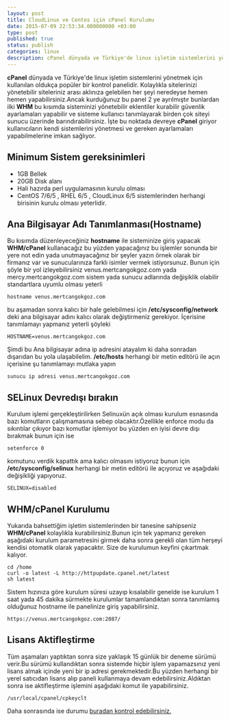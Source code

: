 ```yaml
---
layout: post
title: CloudLinux ve Centos için cPanel Kurulumu
date: 2015-07-09 22:53:34.000000000 +03:00
type: post
published: true
status: publish
categories: linux
description: cPanel dünyada ve Türkiye'de linux işletim sistemlerini yönetmek için kullanılan oldukça popüler bir kontrol panelidir. Kolaylıkla sitelerinizi
---
```


**cPanel** dünyada ve Türkiye'de linux işletim sistemlerini yönetmek için kullanılan oldukça popüler bir kontrol panelidir. Kolaylıkla sitelerinizi yönetebilir siteleriniz arası aklınıza gelebilen her şeyi neredeyse hemen hemen yapabilirsiniz.Ancak kurduğunuz bu panel 2 ye ayrılmıştır bunlardan ilki **WHM** bu kısımda sisteminizi yönetebilir eklentiler kurabilir güvenlik ayarlamaları yapabilir ve sisteme kullanıcı tanımlayarak birden çok siteyi sunucu üzerinde barındırabilirsiniz. İşte bu noktada devreye **cPanel** giriyor kullanıcıların kendi sistemlerini yönetmesi ve gereken ayarlamaları yapabilmelerine imkan sağlıyor.

## Minimum Sistem gereksinimleri

- 1GB Bellek
- 20GB Disk alanı
- Hali hazırda perl uygulamasının kurulu olması
- CentOS 7/6/5 , RHEL 6/5 , CloudLinux 6/5 sistemlerinden herhangi birisinin kurulu olması yeterlidir.

## Ana Bilgisayar Adı Tanımlanması(Hostname)

Bu kısımda düzenleyeceğiniz **hostname** ile sisteminize giriş yapacak **WHM/cPanel** kullanacağız bu yüzden yapacağınız bu işlemler sonunda bir yere not edin yada unutmayacağınız bir şeyler yazın örnek olarak bir firmanız var ve sunucularınıza farklı isimler vermek istiyorsunuz. Bunun için şöyle bir yol izleyebilirsiniz venus.mertcangokgoz.com yada mercy.mertcangokgoz.com sistem yada sunucu adlarında değişiklik olabilir standartlara uyumlu olması yeterli

    hostname venus.mertcangokgoz.com

bu aşamadan sonra kalıcı bir hale gelebilmesi için  **/etc/sysconfig/network** deki ana bilgisayar adını kalıcı olarak değiştirmeniz gerekiyor. İçerisine tanımlamayı yapmanız yeterli şöyleki

    HOSTNAME=venus.mertcangokgoz.com

Şimdi bu Ana bilgisayar adına ip adresini atayalım ki daha sonradan dışarıdan bu yola ulaşabilelim. **/etc/hosts** herhangi bir metin editörü ile açın içerisine şu tanımlamayı mutlaka yapın

    sunucu ip adresi venus.mertcangokgoz.com

## SELinux Devredışı bırakın

Kurulum işlemi gerçekleştirilirken Selinuxün açık olması kurulum esnasında bazı komutların çalışmamasına sebep olacaktır.Özellikle enforce modu da sıkıntılar çıkıyor bazı komutlar işlemiyor bu yüzden en iyisi devre dışı bırakmak bunun için ise

    setenforce 0

komutunu verdik kapattık ama kalıcı olmasını istiyoruz bunun için **/etc/sysconfig/selinux** herhangi bir metin editörü ile açıyoruz ve aşağıdaki değişikliği yapıyoruz.

    SELINUX=disabled

## WHM/cPanel Kurulumu

Yukarıda bahsettiğim işletim sistemlerinden bir tanesine sahipseniz **WHM/cPanel** kolaylıkla kurabilirsiniz.Bunun için tek yapmanız gereken aşağıdaki kurulum parametresini girmek daha sonra gerekli olan tüm herşeyi kendisi otomatik olarak yapacaktır. Size de kurulumun keyfini çıkartmak kalıyor.

    cd /home
    curl -o latest -L http://httpupdate.cpanel.net/latest
    sh latest

Sistem hızınıza göre kurulum süresi uzayıp kısalabilir genelde ise kurulum 1 saat yada 45 dakika sürmekte kurulumlar tamamlandıktan sonra tanımlamış olduğunuz hostname ile panelinize giriş yapabilirsiniz.

    https://venus.mertcangokgoz.com:2087/

## Lisans Aktifleştirme

Tüm aşamaları yaptıktan sonra size yaklaşık 15 günlük bir deneme sürümü verir.Bu sürümü kullandıktan sonra sistemde hiçbir işlem yapamazsınız yeni lisans almak içinde yeni bir ip adresi gerekmektedir.Bu yüzden herhangi bir yerel satıcıdan lisans alıp paneli kullanmaya devam edebilirsiniz.Aldıktan sonra ise aktifleştirme işlemini aşağıdaki komut ile yapabilirsiniz.

    /usr/local/cpanel/cpkeyclt

Daha sonrasında ise durumu [buradan kontrol edebilirsiniz.](https://verify.cpanel.net/)
